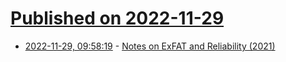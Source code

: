 # [Published on 2022-11-29](index.md)

* [2022-11-29, 09:58:19](https://news.ycombinator.com/item?id=33785614) - [Notes on ExFAT and Reliability (2021)](https://pawitp.medium.com/notes-on-exfat-and-reliability-d2f194d394c2)
